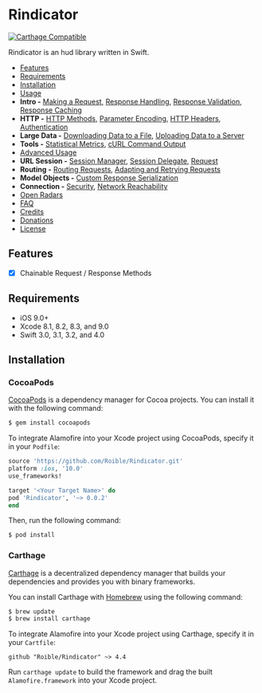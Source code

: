 # Rindicator


[![Carthage Compatible](https://img.shields.io/badge/Carthage-compatible-4BC51D.svg?style=flat)](https://github.com/Carthage/Carthage)


Rindicator is an hud library written in Swift.


- [Features](#features)
- [Requirements](#requirements)
- [Installation](#installation)
- [Usage](#usage)
- **Intro -** [Making a Request](#making-a-request), [Response Handling](#response-handling), [Response Validation](#response-validation), [Response Caching](#response-caching)
- **HTTP -** [HTTP Methods](#http-methods), [Parameter Encoding](#parameter-encoding), [HTTP Headers](#http-headers), [Authentication](#authentication)
- **Large Data -** [Downloading Data to a File](#downloading-data-to-a-file), [Uploading Data to a Server](#uploading-data-to-a-server)
- **Tools -** [Statistical Metrics](#statistical-metrics), [cURL Command Output](#curl-command-output)
- [Advanced Usage](#advanced-usage)
- **URL Session -** [Session Manager](#session-manager), [Session Delegate](#session-delegate), [Request](#request)
- **Routing -** [Routing Requests](#routing-requests), [Adapting and Retrying Requests](#adapting-and-retrying-requests)
- **Model Objects -** [Custom Response Serialization](#custom-response-serialization)
- **Connection -** [Security](#security), [Network Reachability](#network-reachability)
- [Open Radars](#open-radars)
- [FAQ](#faq)
- [Credits](#credits)
- [Donations](#donations)
- [License](#license)


## Features

- [x] Chainable Request / Response Methods

## Requirements

- iOS 9.0+
- Xcode 8.1, 8.2, 8.3, and 9.0
- Swift 3.0, 3.1, 3.2, and 4.0


## Installation

### CocoaPods

[CocoaPods](http://cocoapods.org) is a dependency manager for Cocoa projects. You can install it with the following command:

```bash
$ gem install cocoapods
```

To integrate Alamofire into your Xcode project using CocoaPods, specify it in your `Podfile`:

```ruby
source 'https://github.com/Roible/Rindicator.git'
platform :ios, '10.0'
use_frameworks!

target '<Your Target Name>' do
pod 'Rindicator', '~> 0.0.2'
end
```

Then, run the following command:

```bash
$ pod install
```

### Carthage

[Carthage](https://github.com/Carthage/Carthage) is a decentralized dependency manager that builds your dependencies and provides you with binary frameworks.

You can install Carthage with [Homebrew](http://brew.sh/) using the following command:

```bash
$ brew update
$ brew install carthage
```

To integrate Alamofire into your Xcode project using Carthage, specify it in your `Cartfile`:

```ogdl
github "Roible/Rindicator" ~> 4.4
```

Run `carthage update` to build the framework and drag the built `Alamofire.framework` into your Xcode project.
